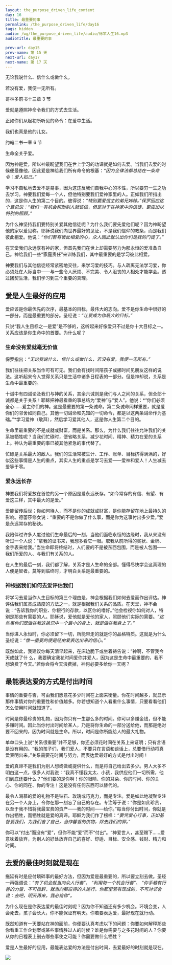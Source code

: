 ```yaml
---
layout: the_purpose_driven_life_content
day: 16
title: 最重要的事
permalink: /the_purpose_driven_life/day16
tags: hidden
audio: /wg/the_purpose_driven_life/audio/标竿人生16.mp3
audioTitle: 最重要的事

prev-url: day15
prev-name: 第 15 天
next-url: day17
next-name: 第 17 天
---
```


<div class="center script">
<p>无论我说什么、信什么或做什么，</p>
<p>若没有爱，我便一无所有。</p>
<p class="sp-verse">哥林多前书十三章 3 节</p>
</div>

<div class="center script">
<p>爱就是遵照神命令我们的方式去生活。</p>
<p>正如你们从起初所听见的命令：在爱中生活。</p>
<p>我们也真是他的儿女。</p>
<p class="sp-verse">约翰二书一章 6 节</p>
</div>

<p class="first">生命全关乎爱。</p>

因为神是爱，所以神最盼望我们在世上学习的功课就是如何去爱。当我们去爱的时候便最像他，因此爱是神给我们所有命令的根基：*“因为全律法都总结在一条命令：爱人如己。”*

学习不自私地去爱不是易事，因为这违反我们自我中心的本性，所以要穷一生之功去学习。神要我们爱每一个人，但他特别要我们爱神家里的人。正如我们所指出的，这是你人生的第二个目的。彼得说：*“特别要爱信主的弟兄姊妹。”*保罗回应这个意见说：*“我们一有机会帮助别人就该做，但是对于在神家中的信徒，更应加以特别的照顾。”*

为什么神坚持我们要特别关爱其他信徒呢？为什么我们要先爱他们呢？因为神盼望他的家以爱见称。耶稣说我们向世界最好的见证，不是我们信仰的教条，而是我们彼此相爱。他说：*“你们若有彼此相爱的心，众人因此就认出你们是我的门徒了。”*

在天堂我们永远享有神的家，但首先我们在世上却需要努力为那永恒的爱准备自己。神给我们一些“家庭责任”来训练我们，其中最重要的是学习彼此相爱。

神要我们与其他信徒经常紧密地交往，来学习爱的技巧。与人疏离无法学习爱，你必须处在人际当中——与一些令人厌烦、不完美、令人沮丧的人相处才能学会。透过团契生活，我们学习到三个重要的真理。

## 爱是人生最好的应用

爱应该是你最优先的次序，最基本的目标，最伟大的志向。爱不是你生命中很好的一部分，而是最重要的部分。圣经说：*“让爱成为你最大的目标。”*

只说“我人生目标之一是爱”是不够的，这听起来好像爱只不过是你十大目标之一。关系应该是你生命中的首要。为什么呢？

### 生命没有爱就毫无价值

保罗指出：*“无论我说什么、信什么或做什么，若没有爱，我便一无所有。”*

我们往往把关系当作可有可无。我们会有找时间陪孩子或挪时间见朋友这样的说法。这听起来令人觉得关系只是生活中诸多日程表的一部分。但是神却说，关系是生命中最重要的。

十诫中有四诫论及我们与神的关系，其余六诫则是我们与人之间的关系，但全部十诚都是关于关系！耶稣把神最看重的事总结为“爱神”与“爱人”。他说：*“你们必须全心……爱主你们的神。这是最重要的第一条诚命。第二条诚命同样重要，就是爱你们的邻舍如同自己。其他一切诫命和先知的一切命令，都是以这两条诫命作为基础。”*学习爱神（敬拜），然后学习爱其他人，这是你人生第二个目的。

生命里最重要的不是成就或财富，而是关系。那么，为什么我们往往允许我们的关系被牺牲呢？当我们忙碌时，便省略关系，减少花时间、精神、精力在爱的关系上。神认为最重要的事已被其他紧急的事代替了。

忙碌是关系最大的敌人。我们的生活常被生计、工作、账单、目标挤得满满的，好似这些事情是人生的重点，其实人生的重点是学习去爱——爱神和爱人！人生减去爱等于零。

### 爱永远长存

神要我们将爱放在首位的另一个原因是爱永远长存。“如今常存的有信、有望、有爱这三样，其中最大的是爱。”

爱能留传后世；你如何待人，而不是你的成就或财富，是你能存留在地上最持久的影响。德蕾莎修女说：“重要的不是你做了什么事，而是你为这事付出多少爱。”爱是永远常存的秘诀。

我陪伴过许多人度过他们生命最后的一刻，当他们面临永恒的边缘时，我从来没有听过一个人说：“拿我的证书来，我想多看它一眼。取我从前所得的奖状、金牌、金手表来给我。”当生命即将终结时，人们要的不是被东西包围，而是被人包围——我们所爱的人、与我们有关系的人。

在人生的最后一刻，我们都了解，关系才是人生命的全部。懂得尽快学会这真理的人便是智者。莫等到临终时，才明白关系是最重要的。

### 神根据我们如何去爱评估我们

将学习去爱当作人生目标的第三个理由是，神会根据我们如何去爱而作出评估。神评估我们属灵成熟度的方法之一，就是根据我们关系的品质。在天堂，神不会说：“告诉我你的职业、你银行的存款，以区你的嗜好。”他会检视你如何对人，特别是那些有需要的人。耶稣说，爱他就是爱他的家人，照顾他们实际的需要。*“这些事你们既做在我这弟兄中一个最小的身上，就是做在我身上了。”*

当你进人永恒时，你必须留下一切，所能带走的就是你的品格特质。这就是为什么圣经说：*“惟一重要的便是经由爱表达出来的信心。”*

既然如此，我建议你每天清早起来，在床边脆下或坐着祷告说：“神啊，不管我今天成就了什 么，我要确定我花时间爱你并爱人，因为这是生命中最重要的，我不想浪费了今天。”若你会将今天浪费掉，神何必要多给你一天呢？

## 最能表达爱的方式是付出时间

事情的重要与否，可由我们愿意花多少时间在上面来衡量。你花时间越多，就显示那件事情对你的重要性和价值越多。你若想知道个人看重什么事情，只要看看他们怎么使用时间就知道了。

时间是你最珍贵的礼物，因为你只有一生那么多的时间。你可以多赚金钱，但不能多赚时间。因此当你付出时间给某人，乃是将你生命的一部分送给他，而那是绝对要不回来的，因为时间就是生命。所以，时间是你所能给人的最大礼物。

单单口头上说“关系很重要”并不足够，你还必须花时间在关系上来证明；只有言语是没有用的。“我的孩子们，我们爱人，不要只在言语和谈话上，总要借行动将真爱表明出来。”关系需要花时间与努力，而表达爱最好的方式是付出时间！

爱的真谛不是我们为别人想或做或提供什么，而是将自己给出去多少。男人大多不明白这一点，很多人对我说：“我真不懂我太太、小孩，我供应他们一切所需，他们到底还要什么？”他们要的是你啊！你的眼睛、你的耳朵、你的时间、你的关心、你的同在、你的专注！这是没有任何东西可以替代的。

最令人渴慕的爱的礼物不是钻石、玫瑰或巧克力，而是专注。爱是如此地凝聚专注在另一个人身上，令你在那一刻忘了自己的存在。专注等于说：“你是如此珍贵，以至于我不惜将我最宝费的资产——我的时间——给你。”每当你付出时间，你就是作出牺牲，而牺牲就是爱的真谛。耶稣为我们作了榜样：*“要凭爱心行事，正如基督爱我们，为我们舍了自己，当作馨香的供物，除去我们的罪。”*

你可以“付出”而没有“爱”，但你不能“爱”而不“付出”。“神爱世人，甚至赐下……爱意味着放弃，为别人的好处放弃自己的喜好、舒适、目标、安全感、钱财、精力和时间。

## 去爱的最佳时刻就是现在

拖延有时是应付琐碎事的最好方法，但因为爱是最重要的，所以要立刻去做。圣经一再强调说：*“有了机会就当向众人行善”、* *“利用每一个机会行善”、* *“你手若有行善的力量，不可推辞，就当向那应得的人施行。你那里若有现成的，不可对邻舍说：去吧，明天再来，我必给你”。*

为什么现在是你表达爱的最佳时刻呢？因为你不知道还有多少机会。环境会变，人会死去，孩子会长大，你不能保证有明天。你若要表达爱，最好现在就行动。

既然知道有一天要站在神的面前，你便要认真考虑以下的问题：你要如何解释那些你看重工作企划案或某些事情胜过人的时候？谁是你需要与之多花时间的人？你要从你的日程表上删去哪些事使之可能？你需要做什么牺牲？

爱是人生最好的应用，最能表达爱的方法是付出时间，去爱最好的时刻就是现在。

<div class="article-img-wrapper">
  <img src="https://typora-1259024198.cos.ap-beijing.myqcloud.com/wg/the_purpose_driven_life/image/day16_card.jpg">
</div>
